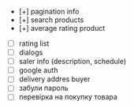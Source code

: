 - [+] pagination info
- [+] search products
- [+] average rating product
- [ ] rating list
- [ ] dialogs
- [ ] saler info (description, schedule)
- [ ] google auth
- [ ] delivery addres buyer
- [ ] забули пароль
- [ ] перевірка на покупку товара